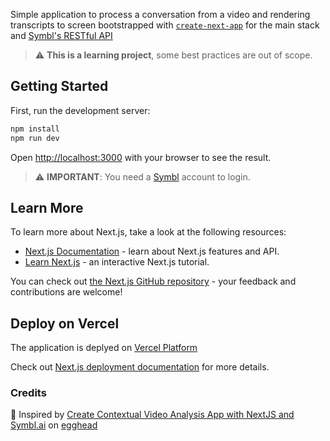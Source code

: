 Simple application to process a conversation from a video and rendering transcripts to screen bootstrapped with [`create-next-app`](https://github.com/vercel/next.js/tree/canary/packages/create-next-app) for the main stack and [Symbl's RESTful API](https://symbl.ai/)

> :warning: **This is a learning project**, some best practices are out of scope.

## Getting Started

First, run the development server:

```bash
npm install
npm run dev
```

Open [http://localhost:3000](http://localhost:3000) with your browser to see the
result.

> :warning: **IMPORTANT**: You need a [Symbl](https://symbl.ai/) account to login.
## Learn More

To learn more about Next.js, take a look at the following resources:

- [Next.js Documentation](https://nextjs.org/docs) - learn about Next.js
  features and API.
- [Learn Next.js](https://nextjs.org/learn) - an interactive Next.js tutorial.

You can check out
[the Next.js GitHub repository](https://github.com/vercel/next.js/) - your
feedback and contributions are welcome!

## Deploy on Vercel

The application is deplyed on
[Vercel Platform](https://vercel.com/import?utm_medium=default-template&filter=next.js&utm_source=create-next-app&utm_campaign=create-next-app-readme)

Check out [Next.js deployment documentation](https://nextjs.org/docs/deployment)
for more details.
### Credits

🥚 Inspired by [Create Contextual Video Analysis App with NextJS and Symbl.ai](https://egghead.io/playlists/create-contextual-video-analysis-app-with-nextjs-and-symbl-ai-4efb) on [egghead](https://egghead.io/)


